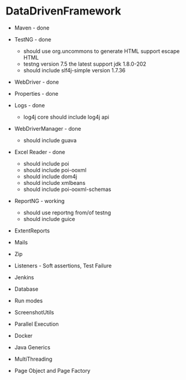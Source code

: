 # DataDrivenFramework

* Maven - done


* TestNG - done
    * should use org.uncommons to generate HTML support escape HTML
    * testng version 7.5 the latest support jdk 1.8.0-202
    * should include slf4j-simple version 1.7.36


* WebDriver - done


* Properties - done


* Logs - done
    * log4j core should include log4j api


* WebDriverManager - done
    * should include guava


* Excel Reader - done
    * should include poi
    * should include poi-ooxml
    * should include dom4j
    * should include xmlbeans
    * should include poi-ooxml-schemas


* ReportNG - working
    * should use reportng from/of testng
    * should include guice


* ExtentReports


* Mails


* Zip


* Listeners - Soft assertions, Test Failure


* Jenkins


* Database


* Run modes


* ScreenshotUtils


* Parallel Execution


* Docker


* Java Generics


* MultiThreading


* Page Object and Page Factory




